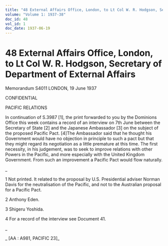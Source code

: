 ```yaml
---
title: "48 External Affairs Office, London, to Lt Col W. R. Hodgson, Secretary of Department of External Affairs"
volume: "Volume 1: 1937-38"
doc_id: 48
vol_id: 1
doc_date: 1937-06-19
---
```


# 48 External Affairs Office, London, to Lt Col W. R. Hodgson, Secretary of Department of External Affairs

Memorandum S4011 LONDON, 19 June 1937

CONFIDENTIAL

PACIFIC RELATIONS

In continuation of S.3987 [1], the print forwarded to you by the Dominions Office this week contains a record of an interview on 7th June between the Secretary of State [2] and the Japanese Ambassador [3] on the subject of the proposed Pacific Pact. [4]The Ambassador said that he thought his Government would have no objection in principle to such a pact but that they might regard its negotiation as a little premature at this time. The first necessity, in his judgement, was to seek to improve relations with other Powers in the Pacific, and more especially with the United Kingdom Government. From such an improvement a Pacific Pact would flow naturally.

_

1 Not printed. It related to the proposal by U.S. Presidential adviser Norman Davis for the neutralisation of the Pacific, and not to the Australian proposal for a Pacific Pact.

2 Anthony Eden.

3 Shigeru Yoshida.

4 For a record of the interview see Document 41.

_

_ [AA : A981, PACIFIC 23]_
